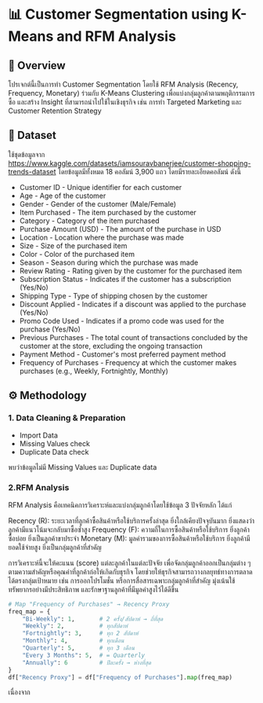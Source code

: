 # 📊 Customer Segmentation using K-Means and RFM Analysis

## 📌 Overview
โปรเจกต์นี้เป็นการทำ Customer Segmentation โดยใช้ RFM Analysis (Recency, Frequency, Monetary) ร่วมกับ K-Means Clustering เพื่อแบ่งกลุ่มลูกค้าตามพฤติกรรมการซื้อ และสร้าง Insight ที่สามารถนำไปใช้ในเชิงธุรกิจ เช่น การทำ Targeted Marketing และ Customer Retention Strategy

## 📁 Dataset
ใช้ชุดข้อมูลจาก https://www.kaggle.com/datasets/iamsouravbanerjee/customer-shopping-trends-dataset 
โดยข้อมูลมีทั้งหมด 18 คอลัมน์ 3,900 แถว โดยมีรายละเอียดคอลัมน์ ดังนี้
- Customer ID - Unique identifier for each customer
- Age - Age of the customer
- Gender - Gender of the customer (Male/Female)
- Item Purchased - The item purchased by the customer
- Category - Category of the item purchased
- Purchase Amount (USD) - The amount of the purchase in USD
- Location - Location where the purchase was made
- Size - Size of the purchased item
- Color - Color of the purchased item
- Season - Season during which the purchase was made
- Review Rating - Rating given by the customer for the purchased item
- Subscription Status - Indicates if the customer has a subscription (Yes/No)
- Shipping Type - Type of shipping chosen by the customer
- Discount Applied - Indicates if a discount was applied to the purchase (Yes/No)
- Promo Code Used - Indicates if a promo code was used for the purchase (Yes/No)
- Previous Purchases - The total count of transactions concluded by the customer at the store, excluding the ongoing transaction
- Payment Method - Customer's most preferred payment method
- Frequency of Purchases - Frequency at which the customer makes purchases (e.g., Weekly, Fortnightly, Monthly)

## ⚙️ Methodology
### 1. Data Cleaning & Preparation
- Import Data
- Missing Values check
- Duplicate Data check

พบว่าข้อมูลไม่มี Missing Values และ Duplicate data 

### 2.RFM Analysis
RFM Analysis คือเทคนิคการวิเคราะห์และแบ่งกลุ่มลูกค้าโดยใช้ข้อมูล 3 ปัจจัยหลัก ได้แก่

Recency (R): ระยะเวลาที่ลูกค้าซื้อสินค้าหรือใช้บริการครั้งล่าสุด ยิ่งใกล้เคียงปัจจุบันมาก ยิ่งแสดงว่าลูกค้ามีแนวโน้มจะกลับมาซื้อซ้ำสูง
Frequency (F): ความถี่ในการซื้อสินค้าหรือใช้บริการ ยิ่งลูกค้าซื้อบ่อย ยิ่งเป็นลูกค้าขาประจำ
Monetary (M): มูลค่ารวมของการซื้อสินค้าหรือใช้บริการ ยิ่งลูกค้ามียอดใช้จ่ายสูง ยิ่งเป็นกลุ่มลูกค้าที่สำคัญ

การวิเคราะห์นี้จะให้คะแนน (score) แต่ละลูกค้าในแต่ละปัจจัย เพื่อจัดกลุ่มลูกค้าออกเป็นกลุ่มต่าง ๆ ตามความสำคัญหรือคุณค่าที่ลูกค้าก่อให้เกิดกับธุรกิจ โดยช่วยให้ธุรกิจสามารถวางกลยุทธ์ทางการตลาดได้ตรงกลุ่มเป้าหมาย เช่น การออกโปรโมชั่น หรือการสื่อสารเฉพาะกลุ่มลูกค้าที่สำคัญ มุ่งเน้นใช้ทรัพยากรอย่างมีประสิทธิภาพ และรักษาฐานลูกค้าที่มีมูลค่าสูงไว้ได้ดีขึ้น

```python
# Map "Frequency of Purchases" → Recency Proxy
freq_map = {
    "Bi-Weekly": 1,       # 2 ครั้ง/สัปดาห์ → ถี่ที่สุด
    "Weekly": 2,          # ทุกสัปดาห์
    "Fortnightly": 3,     # ทุก 2 สัปดาห์
    "Monthly": 4,         # ทุกเดือน
    "Quarterly": 5,       # ทุก 3 เดือน
    "Every 3 Months": 5,  # = Quarterly
    "Annually": 6         # ปีละครั้ง → ห่างที่สุด
}
df["Recency Proxy"] = df["Frequency of Purchases"].map(freq_map)
```
เนื่องจาก
